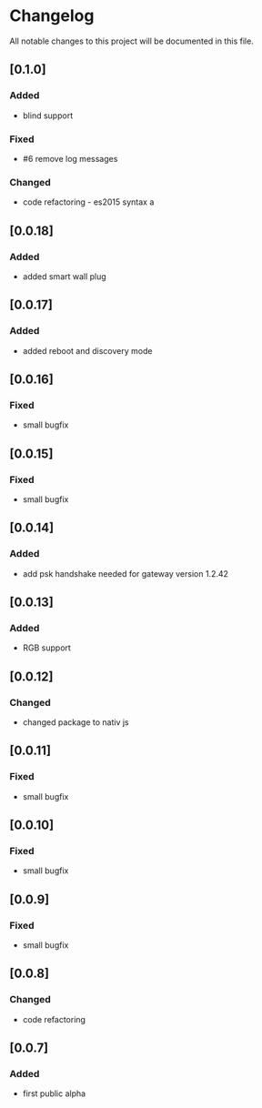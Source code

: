 # Changelog
All notable changes to this project will be documented in this file.

## [0.1.0]
### Added
* blind support
### Fixed
* #6 remove log messages
### Changed
* code refactoring - es2015 syntax a
## [0.0.18]
### Added
*  added smart wall plug
## [0.0.17]
### Added
* added reboot and discovery mode
## [0.0.16]
### Fixed
* small bugfix
## [0.0.15]
### Fixed
* small bugfix
## [0.0.14]
### Added
* add psk handshake needed for gateway version 1.2.42
## [0.0.13]
### Added
* RGB support
## [0.0.12]
### Changed
* changed package to nativ js
## [0.0.11]
### Fixed
* small bugfix
## [0.0.10]
### Fixed
* small bugfix
## [0.0.9]
### Fixed
* small bugfix
## [0.0.8]
### Changed
* code refactoring
## [0.0.7]
### Added
* first public alpha
